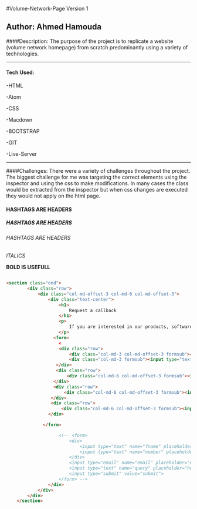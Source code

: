 #Volume-Network-Page Version 1
  
## Author: Ahmed Hamouda



####Description:
The purpose of the project is to replicate a website (volume network homepage) from scratch predominantly using a variety of technologies.

------------
#### Tech Used:
-HTML 

-Atom

-CSS 

-Macdown
  
-BOOTSTRAP
  
-GIT   
  
-Live-Server

-----

####Challenges:
There were a variety of challenges throughout the project. The biggest challenge for me was targeting the correct elements using the inspector and using the css to make modifications. In many cases the class would be extracted from the inspector but when css changes are executed they would not apply on the html page.


 
 


#### HASHTAGS ARE HEADERS
##### HASHTAGS ARE HEADERS
###### HASHTAGS ARE HEADERS

*ITALICS*

**BOLD IS USEFULL**

```html

<section class="end">
        <div class="row">
            <div class="col-md-offset-3 col-md-6 col-md-offset-3">
                <div class="text-center">
                    <h1>
                        Request a callback
                    </h1>
                    <p>
                        If you are interested in our products, software development, content creation or hardware solutions please contact us with the details below. For support queries visit the <a href="#">support desk</a>.
                    </p>
                  <form>
                    <
                    <div class="row">
                        <div class="col-md-3 col-md-offset-3 formsub"><input type="text" name="fname" placeholder="Name"></div>
                        <div class="col-md-3 formsub"><input type="text" name="number" placeholder="number"></div>
                   </div>
                   <div class="row">
                       <div class="col-md-6 col-md-offset-3 formsub"><input type="email" name="email" placeholder="email"></div>
                  </div>
                  <div class="row">
                      <div class="col-md-6 col-md-offset-3 formsub"><input type="text" name="query" placeholder="how can we help?"></div>
                 </div>
                 <div class="row">
                     <div class="col-md-6 col-md-offset-3 formsub"><input type="submit" value="send message"></div>
                </div>

              </form>

                    <!-- <form>
                        <div>
                            <input type="text" name="fname" placeholder="Name">
                            <input type="text" name="number" placeholder="number">
                        </div>
                        <input type="email" name="email" placeholder="email">
                        <input type="text" name="query" placeholder="how can we help?">
                        <input type="submit" value="submit">
                    </form> -->
                </div>
            </div>
        </div>
    </section>
```